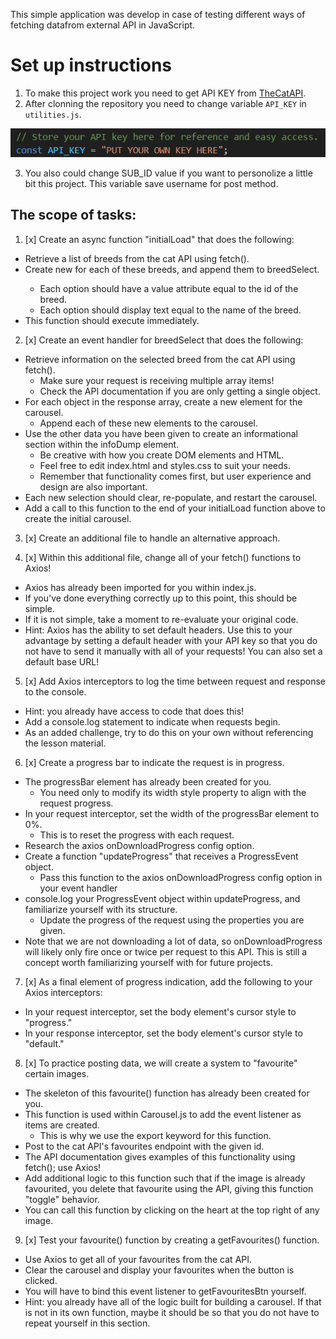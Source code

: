 This simple application was develop in case of testing different ways of fetching datafrom external API in JavaScript.

# Set up instructions

1. To make this project work you need to get API KEY from [TheCatAPI](https://thecatapi.com/). 
2. After clonning the repository you need to change variable `API_KEY` in `utilities.js`.

![API Key place](/key_place.png "Place in utilities.js")

3. You also could change SUB_ID value if you want to personolize a little bit this project. This variable save username for post method.

## The scope of tasks:

1. [x] Create an async function "initialLoad" that does the following:
* Retrieve a list of breeds from the cat API using fetch().
* Create new <options> for each of these breeds, and append them to breedSelect.
    * Each option should have a value attribute equal to the id of the breed.
    * Each option should display text equal to the name of the breed.
* This function should execute immediately.

2. [x] Create an event handler for breedSelect that does the following:
* Retrieve information on the selected breed from the cat API using fetch().
    * Make sure your request is receiving multiple array items!
    * Check the API documentation if you are only getting a single object.
* For each object in the response array, create a new element for the carousel.
    * Append each of these new elements to the carousel.
* Use the other data you have been given to create an informational section within the infoDump element.
    * Be creative with how you create DOM elements and HTML.
    * Feel free to edit index.html and styles.css to suit your needs.
    * Remember that functionality comes first, but user experience and design are also important.
* Each new selection should clear, re-populate, and restart the carousel.
* Add a call to this function to the end of your initialLoad function above to create the initial carousel.

3. [x] Create an additional file to handle an alternative approach.

4. [x] Within this additional file, change all of your fetch() functions to Axios!
* Axios has already been imported for you within index.js.
* If you've done everything correctly up to this point, this should be simple.
* If it is not simple, take a moment to re-evaluate your original code.
* Hint: Axios has the ability to set default headers. Use this to your advantage by setting a default header with your API key so that you do not have to send it manually with all of your requests! You can also set a default base URL!

5. [x] Add Axios interceptors to log the time between request and response to the console.
* Hint: you already have access to code that does this!
* Add a console.log statement to indicate when requests begin.
* As an added challenge, try to do this on your own without referencing the lesson material.

6. [x] Create a progress bar to indicate the request is in progress.
* The progressBar element has already been created for you.
    * You need only to modify its width style property to align with the request progress.
* In your request interceptor, set the width of the progressBar element to 0%.
    * This is to reset the progress with each request.
* Research the axios onDownloadProgress config option.
* Create a function "updateProgress" that receives a ProgressEvent object.
    * Pass this function to the axios onDownloadProgress config option in your event handler
* console.log your ProgressEvent object within updateProgress, and familiarize yourself with its structure.
    * Update the progress of the request using the properties you are given.
* Note that we are not downloading a lot of data, so onDownloadProgress will likely only fire once or twice per request to this API. This is still a concept worth familiarizing yourself with for future projects.

7. [x] As a final element of progress indication, add the following to your Axios interceptors:
* In your request interceptor, set the body element's cursor style to "progress."
* In your response interceptor, set the body element's cursor style to "default."

8. [x] To practice posting data, we will create a system to "favourite" certain images.
* The skeleton of this favourite() function has already been created for you.
* This function is used within Carousel.js to add the event listener as items are created.
    * This is why we use the export keyword for this function.
* Post to the cat API's favourites endpoint with the given id.
* The API documentation gives examples of this functionality using fetch(); use Axios!
* Add additional logic to this function such that if the image is already favourited, you delete that favourite using the API, giving this function "toggle" behavior.
* You can call this function by clicking on the heart at the top right of any image.

9. [x] Test your favourite() function by creating a getFavourites() function.
* Use Axios to get all of your favourites from the cat API.
* Clear the carousel and display your favourites when the button is clicked.
* You will have to bind this event listener to getFavouritesBtn yourself.
* Hint: you already have all of the logic built for building a carousel. If that is not in its own function, maybe it should be so that you do not have to repeat yourself in this section.
